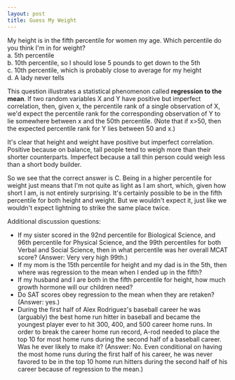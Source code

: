 ```yaml
---
layout: post
title: Guess My Weight
---
```


My height is in the fifth percentile for women my age.  Which percentile do you think I'm in for weight?  
 a. 5th percentile  
 b. 10th percentile, so I should lose 5 pounds to get down to the 5th  
 c. 10th percentile, which is probably close to average for my height  
 d. A lady never tells  

This question illustrates a statistical phenomenon called **regression to the mean**. If two random variables X and Y have positive but imperfect correlation, then, given x, the percentile rank of a single observation of X, we'd expect the percentile rank for the corresponding observation of Y to lie somewhere between x and the 50th percentile.  (Note that if x>50, then the expected percentile rank for Y lies between 50 and x.)

It's clear that height and weight have positive but imperfect correlation.  Positive because on balance, tall people tend to weigh more than their shorter counterparts.  Imperfect because a tall thin person could weigh less than a short body builder.

So we see that the correct answer is C.  Being in a higher percentile for weight just means that I'm not quite as light as I am short, which, given how short I am, is not entirely surprising. It's certainly possible to be in the fifth percentile for both height and weight.  But we wouldn't expect it, just like we wouldn't expect lightning to strike the same place twice. 

Additional discussion questions:

* If my sister scored in the 92nd percentile for Biological Science, and 96th percentile for Physical Science, and the 99th percentiles for both Verbal and Social Science, then in what percentile was her overall MCAT score? (Answer: Very very high 99th.)
* If my mom is the 15th percentile for height and my dad is in the 5th, then where was regression to the mean when I ended up in the fifth?
* If my husband and I are both in the fifth percentile for height, how much growth hormone will our children need?
* Do SAT scores obey regression to the mean when they are retaken? (Answer: yes.)
* During the first half of Alex Rodriguez's baseball career he was (arguably) the best home run hitter in baseball and became the youngest player ever to hit 300, 400, and 500 career home runs.  In order to break the career home run record, A-rod needed to place the top 10 for most home runs during the second half of a baseball career.  Was he ever likely to make it?  (Answer: No.  Even conditional on having the most home runs during the first half of his career, he was never favored to be in the top 10 home run hitters during the second half of his career because of regression to the mean.)

